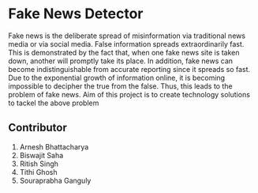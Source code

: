 # Fake News Detector

Fake news is the deliberate spread of misinformation via traditional news media or via social media. False information spreads extraordinarily fast. This is demonstrated by the fact that, when one fake news site is taken down, another will promptly take its place. In addition, fake news can become indistinguishable from accurate reporting since it spreads so fast.
Due to the exponential growth of information online, it is becoming impossible to decipher the true from the false. Thus, this leads to the problem of fake news.
Aim of this project is to create technology solutions to tackel the above problem

## Contributor

1. Arnesh Bhattacharya
2. Biswajit Saha
3. Ritish Singh
4. Tithi Ghosh
5. Souraprabha Ganguly
